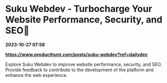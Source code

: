 # Suku Webdev - Turbocharge Your Website Performance, Security, and SEO🚀

**2023-10-27 07:58**

**https://www.producthunt.com/posts/suku-webdev?ref=dailydev**

Explore Suku Webdev to improve website performance, security, and SEO. Provide feedback to contribute to the development of the platform and enhance the web experience.